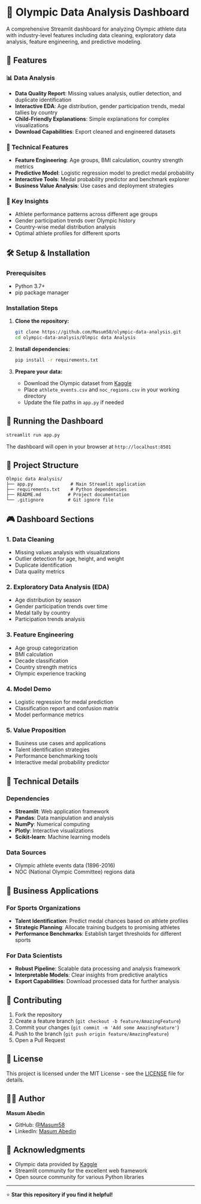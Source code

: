 # 🏅 Olympic Data Analysis Dashboard

A comprehensive Streamlit dashboard for analyzing Olympic athlete data with industry-level features including data cleaning, exploratory data analysis, feature engineering, and predictive modeling.

## 🚀 Features

### 📊 Data Analysis
- **Data Quality Report**: Missing values analysis, outlier detection, and duplicate identification
- **Interactive EDA**: Age distribution, gender participation trends, medal tallies by country
- **Child-Friendly Explanations**: Simple explanations for complex visualizations
- **Download Capabilities**: Export cleaned and engineered datasets

### 🔧 Technical Features
- **Feature Engineering**: Age groups, BMI calculation, country strength metrics
- **Predictive Model**: Logistic regression model to predict medal probability
- **Interactive Tools**: Medal probability predictor and benchmark explorer
- **Business Value Analysis**: Use cases and deployment strategies

### 🎯 Key Insights
- Athlete performance patterns across different age groups
- Gender participation trends over Olympic history
- Country-wise medal distribution analysis
- Optimal athlete profiles for different sports

## 🛠️ Setup & Installation

### Prerequisites
- Python 3.7+
- pip package manager

### Installation Steps

1. **Clone the repository:**
   ```bash
   git clone https://github.com/Masum58/olympic-data-analysis.git
   cd olympic-data-analysis/Olmpic data Analysis
   ```

2. **Install dependencies:**
   ```bash
   pip install -r requirements.txt
   ```

3. **Prepare your data:**
   - Download the Olympic dataset from [Kaggle](https://www.kaggle.com/datasets/heesoo37/120-years-of-olympic-history-athletes-and-results)
   - Place `athlete_events.csv` and `noc_regions.csv` in your working directory
   - Update the file paths in `app.py` if needed

## 🚀 Running the Dashboard

```bash
streamlit run app.py
```

The dashboard will open in your browser at `http://localhost:8501`

## 📁 Project Structure

```
Olmpic data Analysis/
├── app.py              # Main Streamlit application
├── requirements.txt    # Python dependencies
├── README.md          # Project documentation
└── .gitignore         # Git ignore file
```

## 🎮 Dashboard Sections

### 1. **Data Cleaning**
- Missing values analysis with visualizations
- Outlier detection for age, height, and weight
- Duplicate identification
- Data quality metrics

### 2. **Exploratory Data Analysis (EDA)**
- Age distribution by season
- Gender participation trends over time
- Medal tally by country
- Participation trends analysis

### 3. **Feature Engineering**
- Age group categorization
- BMI calculation
- Decade classification
- Country strength metrics
- Olympic experience tracking

### 4. **Model Demo**
- Logistic regression for medal prediction
- Classification report and confusion matrix
- Model performance metrics

### 5. **Value Proposition**
- Business use cases and applications
- Talent identification strategies
- Performance benchmarking tools
- Interactive medal probability predictor

## 🔬 Technical Details

### Dependencies
- **Streamlit**: Web application framework
- **Pandas**: Data manipulation and analysis
- **NumPy**: Numerical computing
- **Plotly**: Interactive visualizations
- **Scikit-learn**: Machine learning models

### Data Sources
- Olympic athlete events data (1896-2016)
- NOC (National Olympic Committee) regions data

## 💼 Business Applications

### For Sports Organizations
- **Talent Identification**: Predict medal chances based on athlete profiles
- **Strategic Planning**: Allocate training budgets to promising athletes
- **Performance Benchmarks**: Establish target thresholds for different sports

### For Data Scientists
- **Robust Pipeline**: Scalable data processing and analysis framework
- **Interpretable Models**: Clear insights from predictive analytics
- **Export Capabilities**: Download processed data for further analysis

## 🤝 Contributing

1. Fork the repository
2. Create a feature branch (`git checkout -b feature/AmazingFeature`)
3. Commit your changes (`git commit -m 'Add some AmazingFeature'`)
4. Push to the branch (`git push origin feature/AmazingFeature`)
5. Open a Pull Request

## 📝 License

This project is licensed under the MIT License - see the [LICENSE](LICENSE) file for details.

## 👨‍💻 Author

**Masum Abedin**
- GitHub: [@Masum58](https://github.com/Masum58)
- LinkedIn: [Masum Abedin](https://www.linkedin.com/in/masum-abedin/)

## 🙏 Acknowledgments

- Olympic data provided by [Kaggle](https://www.kaggle.com/datasets/heesoo37/120-years-of-olympic-history-athletes-and-results)
- Streamlit community for the excellent web framework
- Open source community for various Python libraries

---

⭐ **Star this repository if you find it helpful!** 